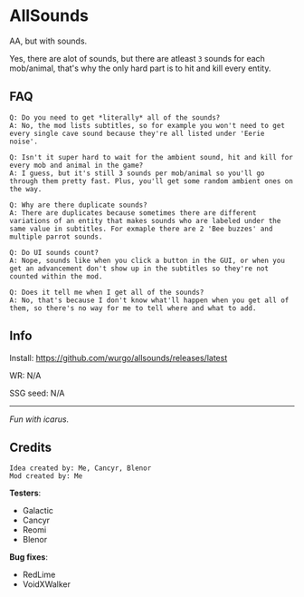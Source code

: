 # AllSounds
AA, but with sounds.

Yes, there are alot of sounds, but there are atleast `3` sounds for each mob/animal, that's why the only hard part is to hit and kill every entity.

## FAQ

```
Q: Do you need to get *literally* all of the sounds?
A: No, the mod lists subtitles, so for example you won't need to get every single cave sound because they're all listed under 'Eerie noise'.
```

```
Q: Isn't it super hard to wait for the ambient sound, hit and kill for every mob and animal in the game?
A: I guess, but it's still 3 sounds per mob/animal so you'll go through them pretty fast. Plus, you'll get some random ambient ones on the way.
```

```
Q: Why are there duplicate sounds?
A: There are duplicates because sometimes there are different variations of an entity that makes sounds who are labeled under the same value in subtitles. For exmaple there are 2 'Bee buzzes' and multiple parrot sounds.
```

```
Q: Do UI sounds count?
A: Nope, sounds like when you click a button in the GUI, or when you get an advancement don't show up in the subtitles so they're not counted within the mod.
```

```
Q: Does it tell me when I get all of the sounds?
A: No, that's because I don't know what'll happen when you get all of them, so there's no way for me to tell where and what to add.
```

## Info

Install: https://github.com/wurgo/allsounds/releases/latest

WR: N/A

SSG seed: N/A

-----
*Fun with icarus.*

## Credits

```
Idea created by: Me, Cancyr, Blenor
Mod created by: Me
```

**Testers**:
- Galactic
- Cancyr
- Reomi
- Blenor

**Bug fixes**:
- RedLime
- VoidXWalker
